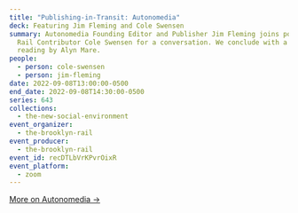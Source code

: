 ```yaml
---
title: "Publishing-in-Transit: Autonomedia"
deck: Featuring Jim Fleming and Cole Swensen
summary: Autonomedia Founding Editor and Publisher Jim Fleming joins poet and
  Rail Contributor Cole Swensen for a conversation. We conclude with a poetry
  reading by Alyn Mare.
people:
  - person: cole-swensen
  - person: jim-fleming
date: 2022-09-08T13:00:00-0500
end_date: 2022-09-08T14:30:00-0500
series: 643
collections:
  - the-new-social-environment
event_organizer:
  - the-brooklyn-rail
event_producer:
  - the-brooklyn-rail
event_id: recDTLbVrKPvrOixR
event_platform:
  - zoom
---
```

[More on Autonomedia →](https://autonomedia.org/)